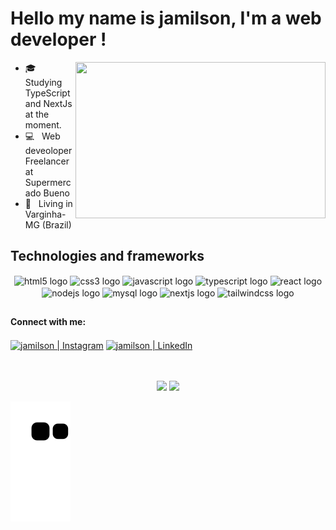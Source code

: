 <h1>  Hello my name is jamilson, I'm a web developer ! </h1>

<img align="right" width="400px" height="250px" src=https://user-images.githubusercontent.com/59488744/228268584-c5db8b09-9af8-446b-a80d-0404fcad1e15.gif>
</img>


<p align="left"> 
  <ul>
    <li>🎓 &nbsp; Studying TypeScript and NextJs at the moment.</li>
    <li>💻 &nbsp; Web deveoloper Freelancer at Supermercado Bueno</li>
    <li>📍 &nbsp;  Living in Varginha-MG (Brazil) </li>
  </ul>
</p>

<h2 align="left" border="none"> Technologies and frameworks </h2>

<div style="display: inline_block" align="center" >
  <img align="center" src="https://cdn.jsdelivr.net/gh/devicons/devicon/icons/html5/html5-original.svg" height="40" width="52" alt="html5 logo"  />
  <img align="center" src="https://cdn.jsdelivr.net/gh/devicons/devicon/icons/css3/css3-original.svg" height="40" width="52" alt="css3 logo"  />
  <img align="center" src="https://cdn.jsdelivr.net/gh/devicons/devicon/icons/javascript/javascript-original.svg" height="40" width="52" alt="javascript logo"  />
  <img align="center" src="https://cdn.jsdelivr.net/gh/devicons/devicon/icons/typescript/typescript-original.svg" height="40" width="52" alt="typescript logo"  />
  <img align="center" src="https://cdn.jsdelivr.net/gh/devicons/devicon/icons/react/react-original.svg" height="40" width="52" alt="react logo"  />
  <img align="center" src="https://cdn.jsdelivr.net/gh/devicons/devicon/icons/nodejs/nodejs-original.svg" height="40" width="52" alt="nodejs logo"  />
  <img align="center" src="https://cdn.jsdelivr.net/gh/devicons/devicon/icons/mysql/mysql-original.svg" height="40" width="52" alt="mysql logo"  />
  <img align="center" src="https://cdn.jsdelivr.net/gh/devicons/devicon/icons/nextjs/nextjs-original.svg" height="40" width="52" alt="nextjs logo"  />
  <img align="center" src="https://cdn.jsdelivr.net/gh/devicons/devicon/icons/tailwindcss/tailwindcss-original-wordmark.svg" height="40" width="52" alt="tailwindcss logo"  />
</div>

##

#### Connect with me:

[<img align="center" alt="jamilson | Instagram" src="https://img.shields.io/badge/Instagram-jamilson__-blue?style=flat-square&logo=instagram" />][instagram]
[<img align="center" alt="jamilson | LinkedIn" src="https://img.shields.io/badge/LinkedIn-%20jamilson%20-blue?style=flat-square&logo=linkedin" />][linkedin]

<br />
<br />

[instagram]: https://www.instagram.com/jamilson__/
[linkedin]: https://www.linkedin.com/in/jamilsonh/

<div align="center">
  <img  height="160em" src="https://github-readme-stats.vercel.app/api?username=jamilsonh"/>
  <img  height="160em" src="https://github-readme-stats.vercel.app/api/top-langs/?username=jamilsonh&layout=compact"/>
</div>




![snake gif](https://github.com/jamilsonh/jamilsonh/blob/output/github-contribution-grid-snake.svg)


